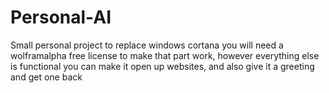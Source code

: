 # Personal-AI
Small personal project to replace windows cortana 
you will need a wolframalpha free license to make that part work, however everything else is functional
you can make it open up websites, and also give it a greeting and get one back
